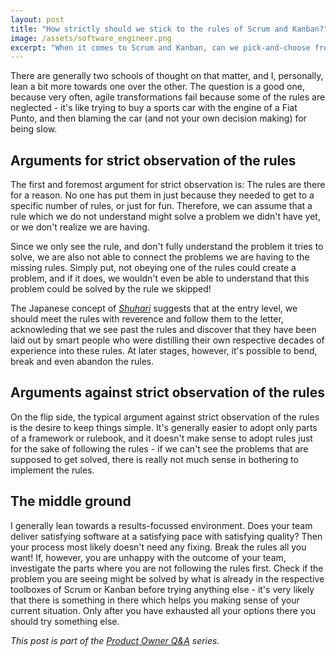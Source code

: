 ```yaml
---
layout: post
title: "How strictly should we stick to the rules of Scrum and Kanban?"
image: /assets/software_engineer.png
excerpt: "When it comes to Scrum and Kanban, can we pick-and-choose from the rules, or should we follow all the rules to the letter?"
---
```

There are generally two schools of thought on that matter, and I, personally, lean a bit more towards one over the other. The question is a good one, because very often, agile transformations fail because some of the rules are neglected - it's like trying to buy a sports car with the engine of a Fiat Punto, and then blaming the car (and not your own decision making) for being slow.

## Arguments for strict observation of the rules
The first and foremost argument for strict observation is: The rules are there for a reason. No one has put them in just because they needed to get to a specific number of rules, or just for fun. Therefore, we can assume that a rule which we do not understand might solve a problem we didn't have yet, or we don't realize we are having.

Since we only see the rule, and don't fully understand the problem it tries to solve, we are also not able to connect the problems we are having to the missing rules. Simply put, not obeying one of the rules could create a problem, and if it does, we wouldn't even be able to understand that this problem could be solved by the rule we skipped!

The Japanese concept of [_Shuhari_](https://en.wikipedia.org/wiki/Shuhari) suggests that at the entry level, we should meet the rules with reverence and follow them to the letter, acknowleding that we see past the rules and discover that they have been laid out by smart people who were distilling their own respective decades of experience into these rules. At later stages, however, it's possible to bend, break and even abandon the rules.

## Arguments against strict observation of the rules
On the flip side, the typical argument against strict observation of the rules is the desire to keep things simple. It's generally easier to adopt only parts of a framework or rulebook, and it doesn't make sense to adopt rules just for the sake of following the rules - if we can't see the problems that are supposed to get solved, there is really not much sense in bothering to implement the rules.

## The middle ground
I generally lean towards a results-focussed environment. Does your team deliver satisfying software at a satisfying pace with satisfying quality? Then your process most likely doesn't need any fixing. Break the rules all you want!
If, however, you are unhappy with the outcome of your team, investigate the parts where you are not following the rules first. Check if the problem you are seeing might be solved by what is already in the respective toolboxes of Scrum or Kanban before trying anything else - it's very likely that there is something in there which helps you making sense of your current situation. Only after you have exhausted all your options there you should try something else.

_This post is part of the [Product Owner Q&A](/po_qa/start) series._